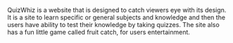 QuizWhiz is a website that is designed to catch viewers eye with its design.
It is a site to learn specific or general subjects and knowledge and then the users have ability to test their knowledge by taking quizzes.
The site also has a fun little game called fruit catch, for users entertainment.

